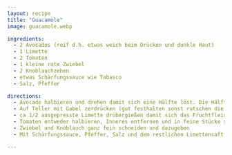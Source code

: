 ```yaml
---
layout: recipe
title: "Guacamole"
image: guacamole.webp

ingredients:
  - 2 Avocados (reif d.h. etwas weich beim Drücken und dunkle Haut)
  - 1 Limette
  - 2 Tomaten
  - 1 kleine rote Zwiebel
  - 2 Knoblauchzehen
  - etwas Schärfungssauce wie Tabasco
  - Salz, Pfeffer

directions:
  - Avocado halbieren und drehen damit sich eine Hälfte löst. Die Hälfte mit Kern nochmal halbieren und wieder drehen, den Kern aus dem übrigen 1/4 entfernen, dann mit Fingern Fruchtfleisch von Schale lösen
  - Auf Teller mit Gabel zerdrücken (gut festhalten sonst rutschen die Teile herum) und die zerdrückte Masse in eine Schüssel geben
  - ca 1/2 ausgepresste Limette drübergießen damit sich das Fruchtfleisch nicht dunkel verfärbt. Die restliche Limette aufheben und am Schluss abschmecken
  - Tomaten entweder halbieren, Inneres entfernen und in feine Stücke schneiden oder wie bei Tomatensalsa kurz kochen, schälen und in Stücke schneiden
  - Zwiebel und Knoblauch ganz fein schneiden und dazugeben
  - Mit Schärfungssauce, Pfeffer, Salz und dem restlichen Limettensaft abschmecken

---
```

